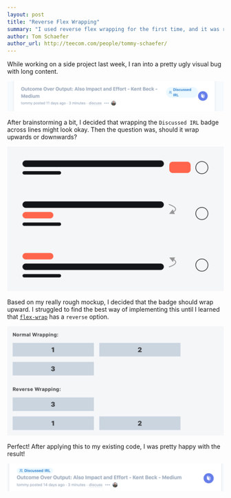 ```yaml
---
layout: post
title: "Reverse Flex Wrapping"
summary: "I used reverse flex wrapping for the first time, and it was really convenient!"
author: Tom Schaefer
author_url: http://teecom.com/people/tommy-schaefer/
---
```


While working on a side project last week, I ran into a pretty ugly visual bug
with long content.

![](/assets/reverse-flex-wrap/before-design.png)

After brainstorming a bit, I decided that wrapping the `Discussed IRL` badge
across lines might look okay. Then the question was, should it wrap upwards or
downwards?

![](/assets/reverse-flex-wrap/mockup.png)

Based on my really rough mockup, I decided that the badge should wrap upward.
I struggled to find the best way of implementing this until I learned that
[`flex-wrap`](https://www.w3schools.com/cssref/css3_pr_flex-wrap.asp) has a
`reverse` option.

![](/assets/reverse-flex-wrap/wrapping.png)

Perfect! After applying this to my existing code, I was pretty happy with the
result!

![](/assets/reverse-flex-wrap/after-design.png)
